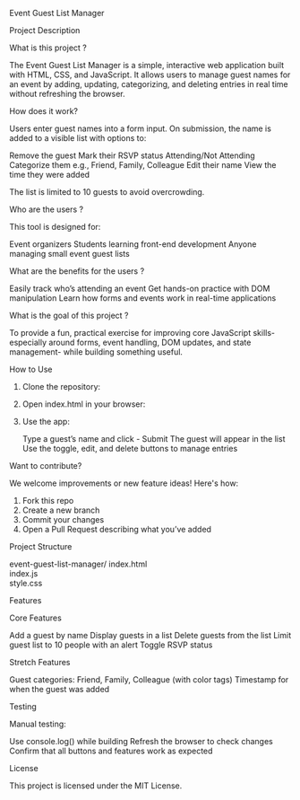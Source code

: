 
Event Guest List Manager

Project Description

What is this project ?

The Event Guest List Manager is a simple, interactive web application built with HTML, CSS, and JavaScript. It allows users to manage guest names for an event by adding, updating, categorizing, and deleting entries in real time without refreshing the browser.

How does it work?

Users enter guest names into a form input. On submission, the name is added to a visible list with options to:

 Remove the guest
 Mark their RSVP status  Attending/Not Attending
 Categorize them e.g., Friend, Family, Colleague
 Edit their name
 View the time they were added

The list is limited to 10 guests to avoid overcrowding.

Who are the users ?

This tool is designed for:

 Event organizers
 Students learning front-end development
 Anyone managing small event guest lists

What are the benefits for the users ?

 Easily track who’s attending an event
 Get hands-on practice with DOM manipulation
 Learn how forms and events work in real-time applications

What is the goal of this project ?

To provide a fun, practical exercise for improving core JavaScript skills- especially around forms, event handling, DOM updates, and state management- while building something useful.



How to Use

1. Clone the repository:

2. Open index.html in your browser:
  
3.  Use the app:

    Type a guest’s name and click  - Submit
    The guest will appear in the list
    Use the toggle, edit, and delete buttons to manage entries


 Want to contribute?

We welcome improvements or new feature ideas! Here's how:

1. Fork this repo
2. Create a new branch
3. Commit your changes
4. Open a Pull Request describing what you’ve added


 Project Structure
 
 event-guest-list-manager/
 index.html      
 index.js     
 style.css       


 Features

 Core Features

Add a guest by name
Display guests in a list
Delete guests from the list
Limit guest list to 10 people with an alert
Toggle RSVP status

Stretch Features

 Guest categories: Friend, Family, Colleague (with color tags)
 Timestamp for when the guest was added





Testing

Manual testing:

 Use  console.log()  while building
 Refresh the browser to check changes
 Confirm that all buttons and features work as expected




License

This project is licensed under the MIT License.












